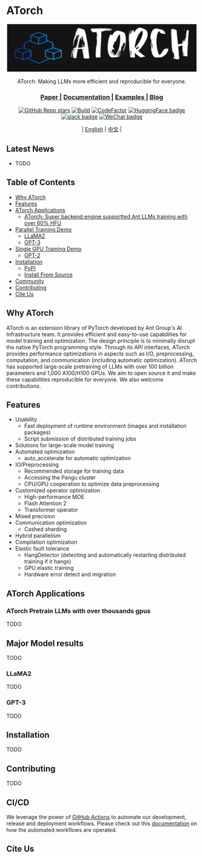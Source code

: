# ATorch
<div id="top" align="center">

   <img src="../docs/figures/atorch.png" alt="Editor" width="500">

   ATorch: Making LLMs more efficient and reproducible for everyone.

   <h3> <a href="https://www.placeholder.com/"> Paper </a> |
   <a href="https://www.placeholder.com/"> Documentation </a> |
   <a href="https://www.placeholder.com/"> Examples </a> |
   <a href="https://www.placeholder.com/"> Blog </a></h3>

   [![GitHub Repo stars](https://img.shields.io/github/stars/intelligent-machine-learning/dlrover?style=social)](https://github.com/intelligent-machine-learning/dlrover/stargazers)
   [![Build](https://github.com/intelligent-machine-learning/dlrover/actions/workflows/main.yml/badge.svg)](https://github.com/intelligent-machine-learning/dlrover/actions/workflows/main.yml)
   [![CodeFactor](https://www.codefactor.io/repository/github/intelligent-machine-learning/dlrover/badge)](https://www.codefactor.io/repository/github/intelligent-machine-learning/dlrover)
   [![HuggingFace badge](https://img.shields.io/badge/%F0%9F%A4%97HuggingFace-Join-yellow)](https://huggingface.co/)
   [![slack badge](https://img.shields.io/badge/Slack-join-blueviolet?logo=slack&amp)](https://join.slack.com/)
   [![WeChat badge](https://img.shields.io/badge/微信-加入-green?logo=wechat&amp)](https://huggingface.com/)


   | [English](README.md) | [中文](docs/README-zh-Hans.md) |

</div>

## Latest News
* TODO

## Table of Contents
<ul>
 <li><a href="#Why-ATorch">Why ATorch</a> </li>
 <li><a href="#Features">Features</a> </li>
 <li>
   <a href="#ATorch-Applications">ATorch Applications</a>
   <ul>
     <li><a href="#ATorchPretrain">ATorch: Super backend engine supportted Ant LLMs training with over 60% HFU</a></li>
   </ul>
 </li>
 <li>
   <a href="#Parallel-Training-Demo">Parallel Training Demo</a>
   <ul>
     <li><a href="#LLaMA2">LLaMA2</a></li>
     <li><a href="#GPT-3">GPT-3</a></li>
   </ul>
 </li>
 <li>
   <a href="#Single-GPU-Training-Demo">Single GPU Training Demo</a>
   <ul>
     <li><a href="#LLaMA2-Single">GPT-2</a></li>
   </ul>
 </li>
 <li>
   <a href="#Installation">Installation</a>
   <ul>
     <li><a href="#PyPI">PyPI</a></li>
     <li><a href="#Install-From-Source">Install From Source</a></li>
   </ul>
 </li>
 <li><a href="#Community">Community</a></li>
 <li><a href="#Contributing">Contributing</a></li>
 <li><a href="#Cite-Us">Cite Us</a></li>
</ul>

## Why ATorch
ATorch is an extension library of PyTorch developed by Ant Group's AI Infrastructure team. It provides efficient and easy-to-use capabilities for model training and optimization. The design principle is to minimally disrupt the native PyTorch programming style. Through its API interfaces, ATorch provides performance optimizations in aspects such as I/O, preprocessing, computation, and communication (including automatic optimization). ATorch has supported large-scale pretraining of LLMs with over 100 billion parameters and 1,000 A100/H100 GPUs. We aim to open source it and make these capabilities reproducible for everyone. We also welcome contributions.

## Features
* Usability
  * Fast deployment of runtime environment (images and installation packages)
  * Script submission of distributed training jobs
* Solutions for large-scale model training
* Automated optimization
  * auto_accelerate for automatic optimization
* IO/Preprocessing
  * Recommended storage for training data
  * Accessing the Pangu cluster
  * CPU/GPU cooperation to optimize data preprocessing
* Customized operator optimization 
  * High-performance MOE
  * Flash Attention 2
  * Transformer operator
* Mixed precision
* Communication optimization
  * Cashed sharding
* Hybrid parallelism
* Compilation optimization
* Elastic fault tolerance
  * HangDetector (detecting and automatically restarting distributed training if it hangs)
  * GPU elastic training
  * Hardware error detect and migration

## ATorch Applications

### ATorch Pretrain LLMs with over thousands gpus
TODO

## Major Model results
TODO

### LLaMA2
TODO

### GPT-3
TODO

## Installation
TODO

## Contributing
TODO
## CI/CD

We leverage the power of [GitHub Actions](https://github.com/features/actions) to automate our development, release and deployment workflows. Please check out this [documentation](.github/workflows/README.md) on how the automated workflows are operated.

## Cite Us
